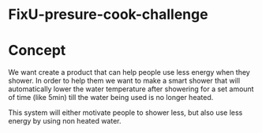 # FixU-presure-cook-challenge

# Concept
We want create a product that can help people use less energy when they shower. In order to help them we want to make a smart shower that will automatically lower the water temperature after showering for a set amount of time (like 5min) till the water being used is no longer heated.

This system will either motivate people to shower less, but also use less energy by using non heated water.